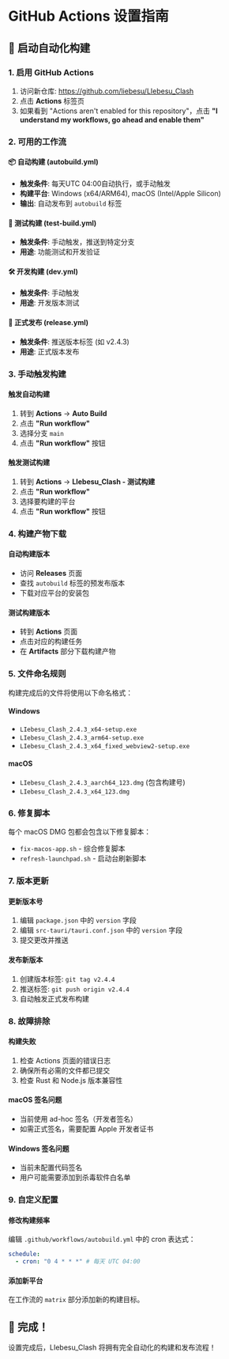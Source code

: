# GitHub Actions 设置指南

## 🚀 启动自动化构建

### 1. 启用 GitHub Actions

1. 访问新仓库: https://github.com/liebesu/LIebesu_Clash
2. 点击 **Actions** 标签页
3. 如果看到 "Actions aren't enabled for this repository"，点击 **"I understand my workflows, go ahead and enable them"**

### 2. 可用的工作流

#### 📦 自动构建 (autobuild.yml)

- **触发条件**: 每天UTC 04:00自动执行，或手动触发
- **构建平台**: Windows (x64/ARM64), macOS (Intel/Apple Silicon)
- **输出**: 自动发布到 `autobuild` 标签

#### 🧪 测试构建 (test-build.yml)

- **触发条件**: 手动触发，推送到特定分支
- **用途**: 功能测试和开发验证

#### 🛠️ 开发构建 (dev.yml)

- **触发条件**: 手动触发
- **用途**: 开发版本测试

#### 🎯 正式发布 (release.yml)

- **触发条件**: 推送版本标签 (如 v2.4.3)
- **用途**: 正式版本发布

### 3. 手动触发构建

#### 触发自动构建

1. 转到 **Actions** → **Auto Build**
2. 点击 **"Run workflow"**
3. 选择分支 `main`
4. 点击 **"Run workflow"** 按钮

#### 触发测试构建

1. 转到 **Actions** → **LIebesu_Clash - 测试构建**
2. 点击 **"Run workflow"**
3. 选择要构建的平台
4. 点击 **"Run workflow"** 按钮

### 4. 构建产物下载

#### 自动构建版本

- 访问 **Releases** 页面
- 查找 `autobuild` 标签的预发布版本
- 下载对应平台的安装包

#### 测试构建版本

- 转到 **Actions** 页面
- 点击对应的构建任务
- 在 **Artifacts** 部分下载构建产物

### 5. 文件命名规则

构建完成后的文件将使用以下命名格式：

#### Windows

- `LIebesu_Clash_2.4.3_x64-setup.exe`
- `LIebesu_Clash_2.4.3_arm64-setup.exe`
- `LIebesu_Clash_2.4.3_x64_fixed_webview2-setup.exe`

#### macOS

- `LIebesu_Clash_2.4.3_aarch64_123.dmg` (包含构建号)
- `LIebesu_Clash_2.4.3_x64_123.dmg`

### 6. 修复脚本

每个 macOS DMG 包都会包含以下修复脚本：

- `fix-macos-app.sh` - 综合修复脚本
- `refresh-launchpad.sh` - 启动台刷新脚本

### 7. 版本更新

#### 更新版本号

1. 编辑 `package.json` 中的 `version` 字段
2. 编辑 `src-tauri/tauri.conf.json` 中的 `version` 字段
3. 提交更改并推送

#### 发布新版本

1. 创建版本标签: `git tag v2.4.4`
2. 推送标签: `git push origin v2.4.4`
3. 自动触发正式发布构建

### 8. 故障排除

#### 构建失败

1. 检查 Actions 页面的错误日志
2. 确保所有必需的文件都已提交
3. 检查 Rust 和 Node.js 版本兼容性

#### macOS 签名问题

- 当前使用 ad-hoc 签名（开发者签名）
- 如需正式签名，需要配置 Apple 开发者证书

#### Windows 签名问题

- 当前未配置代码签名
- 用户可能需要添加到杀毒软件白名单

### 9. 自定义配置

#### 修改构建频率

编辑 `.github/workflows/autobuild.yml` 中的 cron 表达式：

```yaml
schedule:
  - cron: "0 4 * * *" # 每天 UTC 04:00
```

#### 添加新平台

在工作流的 `matrix` 部分添加新的构建目标。

## 🎉 完成！

设置完成后，LIebesu_Clash 将拥有完全自动化的构建和发布流程！
